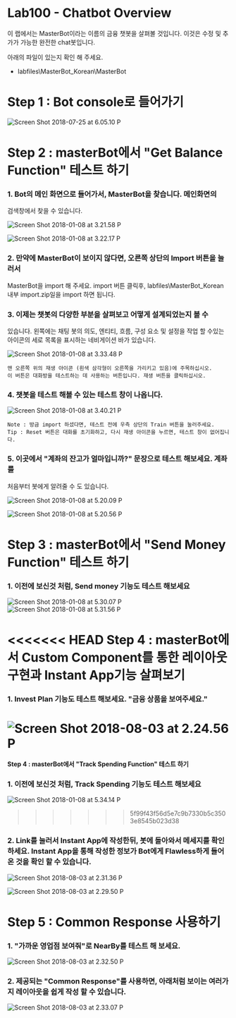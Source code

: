 Lab100 - Chatbot Overview
=======

이 랩에서는 MasterBot이라는 이름의 금융 챗봇을 살펴볼 것입니다. 이것은
수정 및 추가가 가능한 완전한 chat봇입니다.

아래의 파일이 있는지 확인 해 주세요. 

- labfiles\MasterBot_Korean\MasterBot

**Step 1 : Bot console로 들어가기**
=======

![Screen Shot 2018-07-25 at 6.05.10 P](media/15325093997336/Screen%20Shot%202018-07-25%20at%206.05.10%20PM.png)


**Step 2 : masterBot에서 "Get Balance Function" 테스트 하기**
=======

 ### 1. Bot의 메인 화면으로 들어가서, MasterBot을 찾습니다. 메인화면의
검색창에서 찾을 수 있습니다.

![Screen Shot 2018-01-08 at 3.21.58
P](media/15153914320994/Screen%20Shot%202018-01-08%20at%203.21.58%20PM.png)

![Screen Shot 2018-01-08 at 3.22.17
P](media/15153914320994/Screen%20Shot%202018-01-08%20at%203.22.17%20PM.png)

### 2. 만약에 MasterBot이 보이지 않다면, 오른쪽 상단의 Import 버튼을 눌러서
MasterBot을 import 해 주세요. import 버튼 클릭후, labfiles\MasterBot_Korean 내부 import.zip일을 import 하면 됩니다.

### 3. 이제는 챗봇의 다양한 부분을 살펴보고 어떻게 설계되었는지 볼 수
있습니다. 왼쪽에는 채팅 봇의 의도, 엔티티, 흐름, 구성 요소 및 설정을
작업 할 수있는 아이콘의 세로 목록을 표시하는 네비게이션 바가 있습니다.

![Screen Shot 2018-01-08 at 3.33.48
P](media/15153914320994/Screen%20Shot%202018-01-08%20at%203.33.48%20PM.png)

    맨 오른쪽 위의 재생 아이콘 (흰색 삼각형이 오른쪽을 가리키고 있음)에 주목하십시오. 
    이 버튼은 대화방을 테스트하는 데 사용하는 버튼입니다. 재생 버튼을 클릭하십시오.

### 4. 챗봇을 테스트 해볼 수 있는 테스트 창이 나옵니다.

![Screen Shot 2018-01-08 at 3.40.21
P](media/15153914320994/Screen%20Shot%202018-01-08%20at%203.40.21%20PM.png)

    Note : 방금 import 하셨다면, 테스트 전에 우측 상단의 Train 버튼을 눌러주세요.
    Tip : Reset 버튼은 대화를 초기화하고, 다시 재생 아이콘을 누르면, 테스트 창이 없어집니다. 

### 5. 이곳에서 "계좌의 잔고가 얼마입니까?" 문장으로 테스트 해보세요. 계좌를
처음부터 봇에게 알려줄 수 도 있습니다.

![Screen Shot 2018-01-08 at 5.20.09
P](media/15153914320994/Screen%20Shot%202018-01-08%20at%205.20.09%20PM.png)

![Screen Shot 2018-01-08 at 5.20.56
P](media/15153914320994/Screen%20Shot%202018-01-08%20at%205.20.56%20PM.png)

**Step 3 : masterBot에서 "Send Money Function" 테스트 하기**
=======

### 1. 이전에 보신것 처럼, Send money 기능도 테스트 해보세요

![Screen Shot 2018-01-08 at 5.30.07
P](media/15153914320994/Screen%20Shot%202018-01-08%20at%205.30.07%20PM.png)\
 ![Screen Shot 2018-01-08 at 5.31.56
P](media/15153914320994/Screen%20Shot%202018-01-08%20at%205.31.56%20PM.png)

<<<<<<< HEAD
**Step 4 : masterBot에서 Custom Component를 통한 레이아웃구현과 Instant App기능 살펴보기**
=======
### 1. Invest Plan 기능도 테스트 해보세요. "금융 상품을 보여주세요."
![Screen Shot 2018-08-03 at 2.24.56 P](media/15325093997336/Screen%20Shot%202018-08-03%20at%202.24.56%20PM.png)
=======
**Step 4 : masterBot에서 "Track Spending Function" 테스트 하기**

### 1. 이전에 보신것 처럼, Track Spending 기능도 테스트 해보세요

![Screen Shot 2018-01-08 at 5.34.14
P](media/15153914320994/Screen%20Shot%202018-01-08%20at%205.34.14%20PM.png)

>>>>>>> 5f99f43f56d5e7c9b7330b5c3503e8545b023d38

### 2. Link를 눌러서 Instant App에 작성한뒤, 봇에 돌아와서 메세지를 확인하세요. Instant App을 통해 작성한 정보가 Bot에게 Flawless하게 들어온 것을 확인 할 수 있습니다. 
![Screen Shot 2018-08-03 at 2.31.36 P](media/15325093997336/Screen%20Shot%202018-08-03%20at%202.31.36%20PM.png)

![Screen Shot 2018-08-03 at 2.29.50 P](media/15325093997336/Screen%20Shot%202018-08-03%20at%202.29.50%20PM.png)

**Step 5 : Common Response 사용하기**
=======
### 1. "가까운 영업점 보여줘"로 NearBy를 테스트 해 보세요.

![Screen Shot 2018-08-03 at 2.32.50 P](media/15325093997336/Screen%20Shot%202018-08-03%20at%202.32.50%20PM.png)

### 2. 제공되는 "Common Response"를 사용하면, 아래처럼 보이는 여러가지 레이아웃을 쉽게 작성 할 수 있습니다.
![Screen Shot 2018-08-03 at 2.33.07 P](media/15325093997336/Screen%20Shot%202018-08-03%20at%202.33.07%20PM.png)

